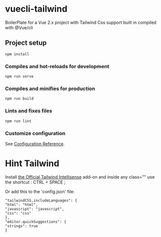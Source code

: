 # vuecli-tailwind

BoilerPlate for a Vue 2.x project with Tailwind Css support built in compiled with @Vue/cli

## Project setup

```
npm install
```

### Compiles and hot-reloads for development

```
npm run serve
```

### Compiles and minifies for production

```
npm run build
```

### Lints and fixes files

```
npm run lint
```

### Customize configuration

See [Configuration Reference](https://cli.vuejs.org/config/).

# Hint Tailwind

Install [the Official Tailwind Intellisense](https://marketplace.visualstudio.com/items?itemName=bradlc.vscode-tailwindcss) add-on and inside any class="" use the shortcut : CTRL + SPACE ;

Or add this to the 'config.json' file:

```
"tailwindCSS.includeLanguages": {
"html": "html",
"javascript": "javascript",
"css": "css"
},
"editor.quickSuggestions": {
"strings": true
}
```
